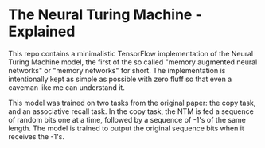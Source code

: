 # The Neural Turing Machine - Explained
This repo contains a minimalistic TensorFlow implementation of the Neural Turing Machine model, 
the first of the so called "memory augmented neural networks" or "memory networks" for short.
The implementation is intentionally kept as simple as possible with zero fluff so that even a caveman
like me can understand it.

This model was trained on two tasks from the original paper: the copy task, and an associative recall task. In the copy task,
the NTM is fed a sequence of random bits one at a time, followed by a sequence of -1's of the same length. 
The model is trained to output the original sequence bits when it receives the -1's. 
